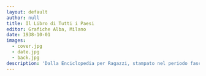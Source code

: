 ```yaml
---
layout: default
author: null
title: Il Libro di Tutti i Paesi
editor: Grafiche Alba, Milano
date: 1938-10-01
images:
  - cover.jpg
  - date.jpg
  - back.jpg
description: 'Dalla Enciclopedia per Ragazzi, stampato nel periodo fascista.'
---
```

